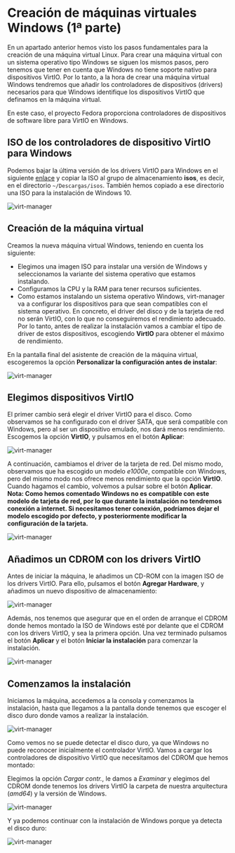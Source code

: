 # Creación de máquinas virtuales Windows (1ª parte)

En un apartado anterior hemos visto los pasos fundamentales para la creación de una máquina virtual Linux. Para crear una máquina virtual con un sistema operativo tipo Windows se siguen los mismos pasos, pero tenemos que tener en cuenta que Windows no tiene soporte nativo para dispositivos VirtIO. Por lo tanto, a la hora de crear una máquina virtual Windows tendremos que añadir los controladores de dispositivos (drivers) necesarios para que Windows identifique los dispositivos VirtIO que definamos en la máquina virtual.

En este caso, el proyecto Fedora proporciona controladores de dispositivos de software libre para VirtIO en Windows.

## ISO de los controladores de dispositivo VirtIO para Windows

Podemos bajar la última versión de los drivers VirtIO para Windows en el siguiente [enlace](https://fedorapeople.org/groups/virt/virtio-win/direct-downloads/stable-virtio/virtio-win.iso) y copiar la ISO al grupo de almacenamiento **isos**, es decir, en el directorio `~/Descargas/isos`. También hemos copiado a ese directorio una ISO para la instalación de Windows 10.

![virt-manager](img/windows1.png)

## Creación de la máquina virtual

Creamos la nueva máquina virtual Windows, teniendo en cuenta los siguiente:

* Elegimos una imagen ISO para instalar una versión de Windows y seleccionamos la variante del sistema operativo que estamos instalando.
* Configuramos la CPU y la RAM para tener recursos suficientes.
* Como estamos instalando un sistema operativo Windows, virt-manager va a configurar los dispositivos para que sean compatibles con el sistema operativo. En concreto, el driver del disco y de la tarjeta de red no serán VirtIO, con lo que no conseguiremos el rendimiento adecuado. Por lo tanto, antes de realizar la instalación vamos a cambiar el tipo de driver de estos dispositivos, escogiendo **VirtIO** para obtener el máximo de rendimiento. 

En la pantalla final del asistente de creación de la máquina virtual, escogeremos la opción **Personalizar la configuración antes de instalar**:

![virt-manager](img/windows2.png)

## Elegimos dispositivos VirtIO

El primer cambio será elegir el driver VirtIO para el disco. Como observamos se ha configurado con el driver SATA, que será compatible con Windows, pero al ser un dispositivo emulado, nos dará menos rendimiento. Escogemos la opción **VirtIO**, y pulsamos en el botón **Aplicar**:

![virt-manager](img/windows3.png)

A continuación, cambiamos el driver de la tarjeta de red. Del mismo modo, observamos que ha escogido un modelo *e1000e*, compatible con Windows, pero del mismo modo nos ofrece menos rendimiento que la opción **VirtIO**. Cuando hagamos el cambio, volvemos a pulsar sobre el botón **Aplicar**. **Nota: Como hemos comentado Windows no es compatible con este modelo de tarjeta de red, por lo que durante la instalación no tendremos conexión a internet. Si necesitamos tener conexión, podríamos dejar el modelo escogido por defecto, y posteriormente modificar la configuración de la tarjeta.**

![virt-manager](img/windows4.png)

## Añadimos un CDROM con los drivers VirtIO

Antes de iniciar la máquina, le añadimos un CD-ROM con la imagen ISO de los drivers VirtIO. Para ello, pulsamos el botón **Agregar Hardware**, y añadimos un nuevo dispositivo de almacenamiento:

![virt-manager](img/windows5.png)

Además, nos tenemos que asegurar que en el orden de arranque el CDROM donde hemos montado la ISO de Windows esté por delante que el CDROM con los drivers VirtIO, y sea la primera opción. Una vez terminado pulsamos el botón **Aplicar** y el botón **Iniciar la instalación** para comenzar la instalación.

![virt-manager](img/windows6.png)

## Comenzamos la instalación

Iniciamos la máquina, accedemos a la consola y comenzamos la instalación, hasta que llegamos a la pantalla donde tenemos que escoger el disco duro donde vamos a realizar la instalación.

![virt-manager](img/windows7.png)

Como vemos no se puede detectar el disco duro, ya que Windows no puede reconocer inicialmente el controlador VirtIO. Vamos a cargar los controladores de dispositivo VirtIO que necesitamos del CDROM que hemos montado:

Elegimos la opción *Cargar contr.*, le damos a *Examinar* y elegimos del CDROM donde tenemos los drivers VirtIO la carpeta de nuestra arquitectura (*amd64*) y la versión de Windows.

![virt-manager](img/windows8.png)

Y ya podemos continuar con la instalación de Windows porque ya detecta el disco duro:

![virt-manager](img/windows9.png)


